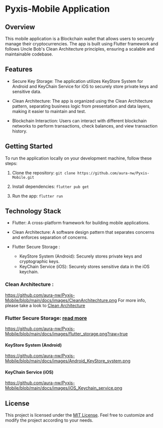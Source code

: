 # Pyxis-Mobile Application

## Overview

This mobile application is a Blockchain wallet that allows users to securely manage their cryptocurrencies. The app is built using Flutter framework and follows Uncle Bob's Clean Architecture principles, ensuring a scalable and maintainable codebase.

## Features

- Secure Key Storage: The application utilizes KeyStore System for Android and KeyChain Service for iOS to securely store private keys and sensitive data.

- Clean Architecture: The app is organized using the Clean Architecture pattern, separating business logic from presentation and data layers, making it easier to maintain and test.

- Blockchain Interaction: Users can interact with different blockchain networks to perform transactions, check balances, and view transaction history.

## Getting Started

To run the application locally on your development machine, follow these steps:

1. Clone the repository: `git clone https://github.com/aura-nw/Pyxis-Mobile.git`

2. Install dependencies: `flutter pub get`

3. Run the app: `flutter run`

## Technology Stack

- Flutter: A cross-platform framework for building mobile applications.

- Clean Architecture: A software design pattern that separates concerns and enforces separation of concerns.
  
- Flutter Secure Storage :
    - KeyStore System (Android): Securely stores private keys and cryptographic keys.
    - KeyChain Service (iOS): Securely stores sensitive data in the iOS keychain.


### Clean Architecture :
https://github.com/aura-nw/Pyxis-Mobile/blob/main/docs/images/CleanArchitechture.png
For more info, please take a look to [Clean Architecture](https://blog.cleancoder.com/uncle-bob/2012/08/13/the-clean-architecture.html)

### Flutter Secure Storage: [read more](https://pub.dev/packages/flutter_secure_storage)
https://github.com/aura-nw/Pyxis-Mobile/blob/main/docs/images/flutter_storage.png?raw=true

#### KeyStore System (Android)
https://github.com/aura-nw/Pyxis-Mobile/blob/main/docs/images/Android_KeyStore_system.png

#### KeyChain Service (iOS)
https://github.com/aura-nw/Pyxis-Mobile/blob/main/docs/images/iOS_Keychain_service.png

## License

This project is licensed under the [MIT License](./LICENSE). Feel free to customize and modify the project according to your needs.
